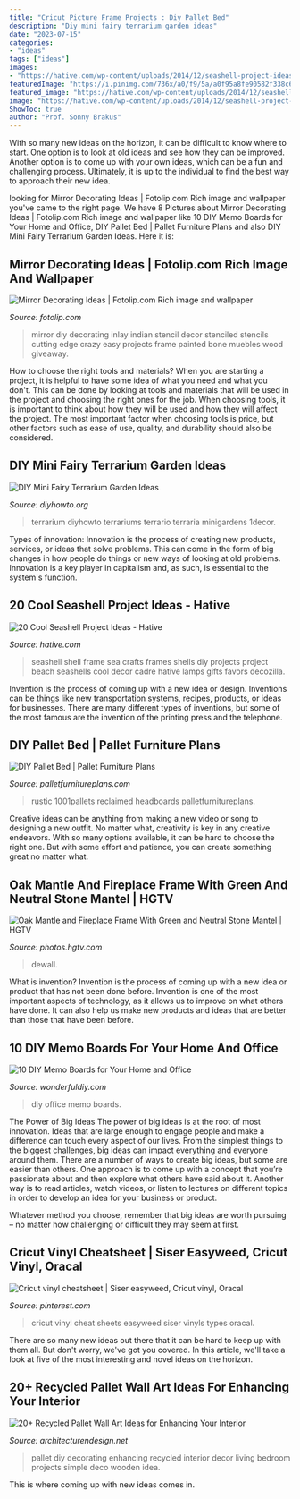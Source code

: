 ```yaml
---
title: "Cricut Picture Frame Projects : Diy Pallet Bed"
description: "Diy mini fairy terrarium garden ideas"
date: "2023-07-15"
categories:
- "ideas"
tags: ["ideas"]
images:
- "https://hative.com/wp-content/uploads/2014/12/seashell-project-ideas/11-sea-shell-photo-frame.jpg"
featuredImage: "https://i.pinimg.com/736x/a0/f9/5a/a0f95a8fe90582f338c686ae0f8467b4--cricut-vinyl-vinyls.jpg"
featured_image: "https://hative.com/wp-content/uploads/2014/12/seashell-project-ideas/11-sea-shell-photo-frame.jpg"
image: "https://hative.com/wp-content/uploads/2014/12/seashell-project-ideas/11-sea-shell-photo-frame.jpg"
ShowToc: true
author: "Prof. Sonny Brakus"
---
```



With so many new ideas on the horizon, it can be difficult to know where to start. One option is to look at old ideas and see how they can be improved. Another option is to come up with your own ideas, which can be a fun and challenging process. Ultimately, it is up to the individual to find the best way to approach their new idea.

	

		
looking for Mirror Decorating Ideas | Fotolip.com Rich image and wallpaper you've came to the right page. We have 8 Pictures about Mirror Decorating Ideas | Fotolip.com Rich image and wallpaper like 10 DIY Memo Boards for Your Home and Office, DIY Pallet Bed | Pallet Furniture Plans and also DIY Mini Fairy Terrarium Garden Ideas. Here it is:
		
    
## Mirror Decorating Ideas | Fotolip.com Rich Image And Wallpaper

<img loading=lazy src="http://www.fotolip.com/wp-content/uploads/2016/05/Mirror-Decorating-1_thumb.jpg" onerror="this.onerror=null;this.src='https://tse4.mm.bing.net/th?id=OIP.s9udkbO-Fs5itmTMNadSugHaLH&amp;pid=15.1';" alt="Mirror Decorating Ideas | Fotolip.com Rich image and wallpaper">

_Source: fotolip.com_

>mirror diy decorating inlay indian stencil decor stenciled stencils cutting edge crazy easy projects frame painted bone muebles wood giveaway. 

	

How to choose the right tools and materials?
When you are starting a project, it is helpful to have some idea of what you need and what you don't. This can be done by looking at tools and materials that will be used in the project and choosing the right ones for the job. When choosing tools, it is important to think about how they will be used and how they will affect the project. The most important factor when choosing tools is price, but other factors such as ease of use, quality, and durability should also be considered.

    
## DIY Mini Fairy Terrarium Garden Ideas

<img loading=lazy src="https://www.diyhowto.org/wp-content/uploads/Coffee-Pot-Terrarium-DIY-Mini-Fairy-Terrarium-Garden-Ideas.jpg" onerror="this.onerror=null;this.src='https://tse1.mm.bing.net/th?id=OIP.BNE3Qz115VWUFHyMIJlFoQD0D_&amp;pid=15.1';" alt="DIY Mini Fairy Terrarium Garden Ideas">

_Source: diyhowto.org_

>terrarium diyhowto terrariums terrario terraria minigardens 1decor. 

	

Types of innovation:
Innovation is the process of creating new products, services, or ideas that solve problems. This can come in the form of big changes in how people do things or new ways of looking at old problems. Innovation is a key player in capitalism and, as such, is essential to the system's function.

    
## 20 Cool Seashell Project Ideas - Hative

<img loading=lazy src="https://hative.com/wp-content/uploads/2014/12/seashell-project-ideas/11-sea-shell-photo-frame.jpg" onerror="this.onerror=null;this.src='https://tse4.mm.bing.net/th?id=OIP.zg4oFNNHPHchdF10OVI2mQHaJ4&amp;pid=15.1';" alt="20 Cool Seashell Project Ideas - Hative">

_Source: hative.com_

>seashell shell frame sea crafts frames shells diy projects project beach seashells cool decor cadre hative lamps gifts favors decozilla. 

	

Invention is the process of coming up with a new idea or design. Inventions can be things like new transportation systems, recipes, products, or ideas for businesses. There are many different types of inventions, but some of the most famous are the invention of the printing press and the telephone.

    
## DIY Pallet Bed | Pallet Furniture Plans

<img loading=lazy src="https://palletfurnitureplans.com/wp-content/uploads/2014/11/diy-wooden-pallet-bed-frame.jpg" onerror="this.onerror=null;this.src='https://tse2.mm.bing.net/th?id=OIP.4C7W7cHpBtNsbo6WT5_LSQHaJ4&amp;pid=15.1';" alt="DIY Pallet Bed | Pallet Furniture Plans">

_Source: palletfurnitureplans.com_

>rustic 1001pallets reclaimed headboards palletfurnitureplans. 

	

Creative ideas can be anything from making a new video or song to designing a new outfit. No matter what, creativity is key in any creative endeavors. With so many options available, it can be hard to choose the right one. But with some effort and patience, you can create something great no matter what.

    
## Oak Mantle And Fireplace Frame With Green And Neutral Stone Mantel | HGTV

<img loading=lazy src="https://hgtvhome.sndimg.com/content/dam/images/hgtv/fullset/2017/6/20/0/IO_Sarah-Barnard_Pacific-Palisades-Estate_15.jpg.rend.hgtvcom.966.1449.suffix/1497984879917.jpeg" onerror="this.onerror=null;this.src='https://tse1.mm.bing.net/th?id=OIP.oyu7wiQTJo-E5PMYs7NVsAHaLH&amp;pid=15.1';" alt="Oak Mantle and Fireplace Frame With Green and Neutral Stone Mantel | HGTV">

_Source: photos.hgtv.com_

>dewall. 

	

What is invention?
Invention is the process of coming up with a new idea or product that has not been done before. Invention is one of the most important aspects of technology, as it allows us to improve on what others have done. It can also help us make new products and ideas that are better than those that have been before.

    
## 10 DIY Memo Boards For Your Home And Office

<img loading=lazy src="https://cdn.wonderfuldiy.com/wp-content/uploads/2017/01/Office-memo-board.jpg" onerror="this.onerror=null;this.src='https://tse1.mm.bing.net/th?id=OIP.4JKmhIBbEg-CovwsSS7YdQHaE6&amp;pid=15.1';" alt="10 DIY Memo Boards for Your Home and Office">

_Source: wonderfuldiy.com_

>diy office memo boards. 

	

The Power of Big Ideas
The power of big ideas is at the root of most innovation. Ideas that are large enough to engage people and make a difference can touch every aspect of our lives. From the simplest things to the biggest challenges, big ideas can impact everything and everyone around them.
There are a number of ways to create big ideas, but some are easier than others. One approach is to come up with a concept that you’re passionate about and then explore what others have said about it. Another way is to read articles, watch videos, or listen to lectures on different topics in order to develop an idea for your business or product.

Whatever method you choose, remember that big ideas are worth pursuing – no matter how challenging or difficult they may seem at first.

    
## Cricut Vinyl Cheatsheet | Siser Easyweed, Cricut Vinyl, Oracal

<img loading=lazy src="https://i.pinimg.com/736x/a0/f9/5a/a0f95a8fe90582f338c686ae0f8467b4--cricut-vinyl-vinyls.jpg" onerror="this.onerror=null;this.src='https://tse4.mm.bing.net/th?id=OIP.Gwj8OAcVxlSc5vp21HuhuAHaNK&amp;pid=15.1';" alt="Cricut vinyl cheatsheet | Siser easyweed, Cricut vinyl, Oracal">

_Source: pinterest.com_

>cricut vinyl cheat sheets easyweed siser vinyls types oracal. 

	

There are so many new ideas out there that it can be hard to keep up with them all. But don't worry, we've got you covered. In this article, we'll take a look at five of the most interesting and novel ideas on the horizon.

    
## 20+ Recycled Pallet Wall Art Ideas For Enhancing Your Interior

<img loading=lazy src="http://cdn.architecturendesign.net/wp-content/uploads/2015/06/AD-Pallet-Wall-Art-9.jpg" onerror="this.onerror=null;this.src='https://tse4.mm.bing.net/th?id=OIP.xZGMJb9Zy_pKMOJAJpu9VgHaLH&amp;pid=15.1';" alt="20+ Recycled Pallet Wall Art Ideas for Enhancing Your Interior">

_Source: architecturendesign.net_

>pallet diy decorating enhancing recycled interior decor living bedroom projects simple deco wooden idea. 

	

This is where coming up with new ideas comes in.

